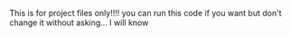 This is for project files only!!!! you can run this code if you want but don't change it without asking... I will know
